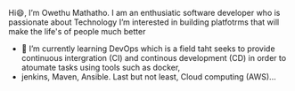  Hi😄, I’m Owethu Mathatho.
 I am an enthusiatic software developer who is passionate about Technology
 I’m interested in building platfotrms that will make the life's of people much better
- 🌱 I’m currently learning DevOps which is a field taht seeks to provide continuous intergration (CI) and continous development (CD) in order to atoumate tasks using tools such as docker,
- jenkins, Maven, Ansible. Last but not least, Cloud computing (AWS)... 
<!---
OwethuM/OwethuM is a ✨ special ✨ repository because its `README.md` (this file) appears on your GitHub profile.
You can click the Preview link to take a look at your changes.
--->
